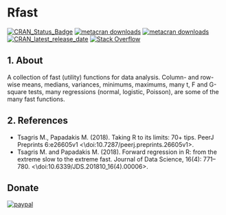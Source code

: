 # Rfast

[![CRAN_Status_Badge](https://www.r-pkg.org/badges/version/Rfast)](https://cran.r-project.org/package=Rfast) [![metacran downloads](https://cranlogs.r-pkg.org/badges/grand-total/Rfast)](https://cran.r-project.org/package=Rfast) [![metacran downloads](https://cranlogs.r-pkg.org/badges/Rfast)](https://cran.r-project.org/package=Rfast) [![CRAN_latest_release_date](https://www.r-pkg.org/badges/last-release/Rfast)](https://cran.r-project.org/package=Rfast) [![Stack Overflow](https://img.shields.io/badge/stackoverflow-Rfast-blue.svg)](https://stackoverflow.com/search?q=Rfast)


## 1. About
A collection of fast (utility) functions for data analysis. Column- and row- wise means, medians, variances, minimums, maximums, many t, F and G-square tests, many regressions (normal, logistic, Poisson), are some of the many fast functions. 

## 2. References
*  Tsagris M., Papadakis M. (2018). Taking R to its limits: 70+ tips. PeerJ Preprints 6:e26605v1 <\doi:10.7287/peerj.preprints.26605v1>.
*  Tsagris M. and Papadakis M. (2018). Forward regression in R: from the extreme slow to the extreme fast. Journal of Data Science, 16(4): 771–780. <\doi:10.6339/JDS.201810_16(4).00006>.

## Donate

[![paypal](https://www.paypalobjects.com/en_US/i/btn/btn_donateCC_LG.gif)](https://www.paypal.com/paypalme/rfastofficial)
